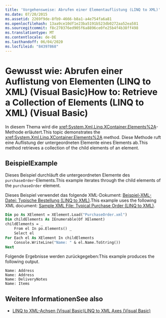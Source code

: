```yaml
---
title: 'Vorgehensweise: Abrufen einer Elementauflistung (LINQ to XML)'
ms.date: 07/20/2015
ms.assetid: 2269f9de-8fb9-4666-b8a1-a4e754fa6a81
ms.openlocfilehash: 13aa9ce10df1e23ba5191b523db0272aa52ea581
ms.sourcegitcommit: f8c270376ed905f6a8896ce0fe25b4f4b38ff498
ms.translationtype: MT
ms.contentlocale: de-DE
ms.lasthandoff: 06/04/2020
ms.locfileid: "84397868"
---
```

# <a name="how-to-retrieve-a-collection-of-elements-linq-to-xml-visual-basic"></a><span data-ttu-id="937fa-102">Gewusst wie: Abrufen einer Auflistung von Elementen (LINQ to XML) (Visual Basic)</span><span class="sxs-lookup"><span data-stu-id="937fa-102">How to: Retrieve a Collection of Elements (LINQ to XML) (Visual Basic)</span></span>
<span data-ttu-id="937fa-103">In diesem Thema wird die <xref:System.Xml.Linq.XContainer.Elements%2A>-Methode erläutert.</span><span class="sxs-lookup"><span data-stu-id="937fa-103">This topic demonstrates the <xref:System.Xml.Linq.XContainer.Elements%2A> method.</span></span> <span data-ttu-id="937fa-104">Diese Methode ruft eine Auflistung der untergeordneten Elemente eines Elements ab.</span><span class="sxs-lookup"><span data-stu-id="937fa-104">This method retrieves a collection of the child elements of an element.</span></span>  
  
## <a name="example"></a><span data-ttu-id="937fa-105">Beispiel</span><span class="sxs-lookup"><span data-stu-id="937fa-105">Example</span></span>  
 <span data-ttu-id="937fa-106">Dieses Beispiel durchläuft die untergeordneten Elemente des `purchaseOrder`-Elements.</span><span class="sxs-lookup"><span data-stu-id="937fa-106">This example iterates through the child elements of the `purchaseOrder` element.</span></span>  
  
 <span data-ttu-id="937fa-107">Dieses Beispiel verwendet das folgende XML-Dokument: [Beispiel-XML-Datei: Typische Bestellung (LINQ to XML)](sample-xml-file-typical-purchase-order-linq-to-xml.md).</span><span class="sxs-lookup"><span data-stu-id="937fa-107">This example uses the following XML document: [Sample XML File: Typical Purchase Order (LINQ to XML)](sample-xml-file-typical-purchase-order-linq-to-xml.md).</span></span>  
  
```vb  
Dim po As XElement = XElement.Load("PurchaseOrder.xml")  
Dim childElements As IEnumerable(Of XElement)  
childElements = _  
    From el In po.Elements() _  
    Select el  
For Each el As XElement In childElements  
    Console.WriteLine("Name: " & el.Name.ToString())  
Next  
```  
  
 <span data-ttu-id="937fa-108">Folgende Ergebnisse werden zurückgegeben:</span><span class="sxs-lookup"><span data-stu-id="937fa-108">This example produces the following output.</span></span>  
  
```console  
Name: Address  
Name: Address  
Name: DeliveryNotes  
Name: Items  
```  
  
## <a name="see-also"></a><span data-ttu-id="937fa-109">Weitere Informationen</span><span class="sxs-lookup"><span data-stu-id="937fa-109">See also</span></span>

- [<span data-ttu-id="937fa-110">LINQ to XML-Achsen (Visual Basic)</span><span class="sxs-lookup"><span data-stu-id="937fa-110">LINQ to XML Axes (Visual Basic)</span></span>](linq-to-xml-axes.md)
